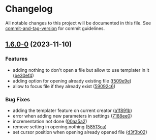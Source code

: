 # Changelog

All notable changes to this project will be documented in this file. See [commit-and-tag-version](https://github.com/absolute-version/commit-and-tag-version) for commit guidelines.

## [1.6.0-0](https://github.com/Lisandra-dev/create-note-in-folder/compare/1.5.1...1.6.0-0) (2023-11-10)


### Features

* adding nothing to don't open a file but allow to use templater in it ([be30ef4](https://github.com/Lisandra-dev/create-note-in-folder/commit/be30ef43c551d6b1721c34f6c87a53172b682a21))
* adding option for opening already existing file ([f509e9e](https://github.com/Lisandra-dev/create-note-in-folder/commit/f509e9e3bdb2931c2b5ad771fd8ac996d1f48029))
* allow to focus file if they already exist ([59092c6](https://github.com/Lisandra-dev/create-note-in-folder/commit/59092c6b7b66d152d3586d0ad82c7c953222a682))


### Bug Fixes

* adding the templater feature on current creator ([a1f891b](https://github.com/Lisandra-dev/create-note-in-folder/commit/a1f891b23e4afb5a7d31ad61b39ba7068baceb37))
* error when adding new parameters in settings ([7188ee0](https://github.com/Lisandra-dev/create-note-in-folder/commit/7188ee0e80fe10f43072696654a77117af709003))
* incrementation not done ([00aa5a2](https://github.com/Lisandra-dev/create-note-in-folder/commit/00aa5a228de671d9b40059de5cbf9c0baed34552))
* remove setting in opening.nothing ([58513ca](https://github.com/Lisandra-dev/create-note-in-folder/commit/58513ca50a83a52474e2b8ec44052bba55dfcbf1))
* set cursor position when opening already opened file ([d3f3b02](https://github.com/Lisandra-dev/create-note-in-folder/commit/d3f3b02316ec7d3fd02f784a8e219ab4a50d9703))
